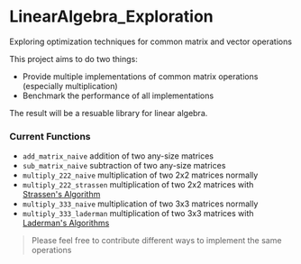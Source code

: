 # LinearAlgebra_Exploration
Exploring optimization techniques for common matrix and vector operations

This project aims to do two things:
- Provide multiple implementations of common matrix operations (especially multiplication)
- Benchmark the performance of all implementations

The result will be a resuable library for linear algebra.

### Current Functions
- `add_matrix_naive`
    addition of two any-size matrices
- `sub_matrix_naive`
    subtraction of two any-size matrices
- `multiply_222_naive`
    multiplication of two 2x2 matrices normally
- `multiply_222_strassen`
    multiplication of two 2x2 matrices with [Strassen's Algorithm](https://en.wikipedia.org/wiki/Strassen_algorithm)
- `multiply_333_naive`
    multiplication of two 3x3 matrices normally
- `multiply_333_laderman`
    multiplication of two 3x3 matrices with [Laderman's Algorithms](https://www.ams.org/journals/bull/1976-82-01/S0002-9904-1976-13988-2/)

> Please feel free to contribute different ways to implement the same operations

